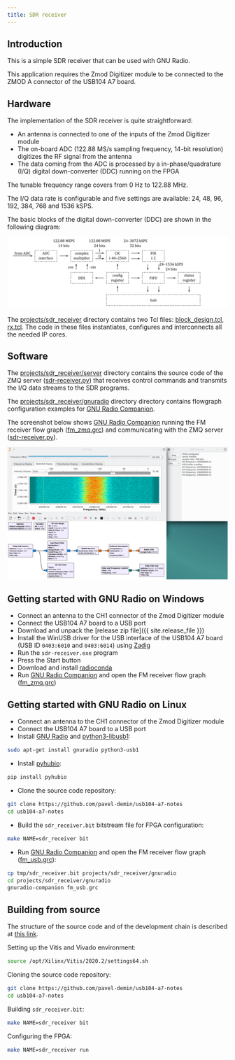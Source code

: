 ```yaml
---
title: SDR receiver
---
```


## Introduction

This is a simple SDR receiver that can be used with GNU Radio.

This application requires the Zmod Digitizer module to be connected to the ZMOD A connector of the USB104 A7 board.

## Hardware

The implementation of the SDR receiver is quite straightforward:

- An antenna is connected to one of the inputs of the Zmod Digitizer module
- The on-board ADC (122.88 MS/s sampling frequency, 14-bit resolution) digitizes the RF signal from the antenna
- The data coming from the ADC is processed by a in-phase/quadrature (I/Q) digital down-converter (DDC) running on the FPGA

The tunable frequency range covers from 0 Hz to 122.88 MHz.

The I/Q data rate is configurable and five settings are available: 24, 48, 96, 192, 384, 768 and 1536 kSPS.

The basic blocks of the digital down-converter (DDC) are shown in the following diagram:

![SDR receiver](/img/sdr-receiver.png)

The [projects/sdr_receiver](https://github.com/pavel-demin/usb104-a7-notes/tree/master/projects/sdr_receiver) directory contains two Tcl files: [block_design.tcl](https://github.com/pavel-demin/usb104-a7-notes/blob/master/projects/sdr_receiver/block_design.tcl), [rx.tcl](https://github.com/pavel-demin/usb104-a7-notes/blob/master/projects/sdr_receiver/rx.tcl). The code in these files instantiates, configures and interconnects all the needed IP cores.

## Software

The [projects/sdr_receiver/server](https://github.com/pavel-demin/usb104-a7-notes/tree/master/projects/sdr_receiver/server) directory contains the source code of the ZMQ server ([sdr-receiver.py](https://github.com/pavel-demin/usb104-a7-notes/blob/master/projects/sdr_receiver/server/sdr-receiver.py)) that receives control commands and transmits the I/Q data streams to the SDR programs.

The [projects/sdr_receiver/gnuradio](https://github.com/pavel-demin/usb104-a7-notes/tree/master/projects/sdr_receiver/gnuradio) directory directory contains flowgraph configuration examples for [GNU Radio Companion](https://wiki.gnuradio.org/index.php/GNURadioCompanion).

The screenshot below shows [GNU Radio Companion](https://wiki.gnuradio.org/index.php/GNURadioCompanion) running the FM receiver flow graph ([fm_zmq.grc](https://github.com/pavel-demin/usb104-a7-notes/tree/master/projects/sdr_receiver/gnuradio/fm_zmq.grc)) and communicating with the ZMQ server ([sdr-receiver.py](https://github.com/pavel-demin/usb104-a7-notes/blob/master/projects/sdr_receiver/server/sdr-receiver.py)).

![GNU Radio Companion](/img/sdr-receiver-fm-zmq.png)

## Getting started with GNU Radio on Windows

- Connect an antenna to the CH1 connector of the Zmod Digitizer module
- Connect the USB104 A7 board to a USB port
- Download and unpack the [release zip file]({{ site.release_file }})
- Install the WinUSB driver for the USB interface of the USB104 A7 board (USB ID `0403:6010` and `0403:6014`) using [Zadig](https://zadig.akeo.ie)
- Run the `sdr-receiver.exe` program
- Press the Start button
- Download and install [radioconda](https://github.com/ryanvolz/radioconda)
- Run [GNU Radio Companion](https://wiki.gnuradio.org/index.php/GNURadioCompanion) and open the FM receiver flow graph ([fm_zmq.grc](https://github.com/pavel-demin/usb104-a7-notes/tree/master/projects/sdr_receiver/gnuradio/fm_zmq.grc))

## Getting started with GNU Radio on Linux

- Connect an antenna to the CH1 connector of the Zmod Digitizer module
- Connect the USB104 A7 board to a USB port
- Install [GNU Radio](https://www.gnuradio.org) and [python3-libusb1](https://github.com/vpelletier/python-libusb1):

```bash
sudo apt-get install gnuradio python3-usb1
```

- Install [pyhubio](https://github.com/pavel-demin/pyhubio):

```bash
pip install pyhubio
```

- Clone the source code repository:

```bash
git clone https://github.com/pavel-demin/usb104-a7-notes
cd usb104-a7-notes
```

- Build the `sdr_receiver.bit` bitstream file for FPGA configuration:

```bash
make NAME=sdr_receiver bit
```

- Run [GNU Radio Companion](https://wiki.gnuradio.org/index.php/GNURadioCompanion) and open the FM receiver flow graph ([fm_usb.grc](https://github.com/pavel-demin/usb104-a7-notes/tree/master/projects/sdr_receiver/gnuradio/fm_usb.grc)):

```bash
cp tmp/sdr_receiver.bit projects/sdr_receiver/gnuradio
cd projects/sdr_receiver/gnuradio
gnuradio-companion fm_usb.grc
```

## Building from source

The structure of the source code and of the development chain is described at [this link](/led-blinker/).

Setting up the Vitis and Vivado environment:

```bash
source /opt/Xilinx/Vitis/2020.2/settings64.sh
```

Cloning the source code repository:

```bash
git clone https://github.com/pavel-demin/usb104-a7-notes
cd usb104-a7-notes
```

Building `sdr_receiver.bit`:

```bash
make NAME=sdr_receiver bit
```

Configuring the FPGA:

```bash
make NAME=sdr_receiver run
```
